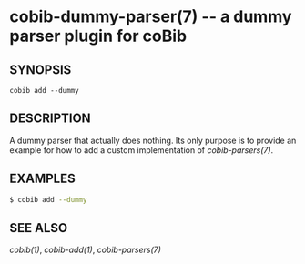 cobib-dummy-parser(7) -- a dummy parser plugin for coBib
========================================================

## SYNOPSIS

`cobib add --dummy`

## DESCRIPTION

A dummy parser that actually does nothing.
Its only purpose is to provide an example for how to add a custom implementation of *cobib-parsers(7)*.

## EXAMPLES

```bash
$ cobib add --dummy
```

## SEE ALSO

*cobib(1)*, *cobib-add(1)*, *cobib-parsers(7)*

[//]: # ( vim: set ft=markdown tw=0: )
